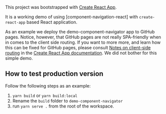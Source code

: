 This project was bootstrapped with [Create React App](https://github.com/facebook/create-react-app). 

It is a working demo of using [component-navigation-react] with `create-react-app` based React application.

As an example we deploy the demo-component-navigator app to GitHub pages. Notice, however, that GitHub pages are not really SPA-friendly when in comes to the client side routing. If you want to more more, and learn how this can be fixed for GitHub pages, please consult [Notes on client-side routing](https://create-react-app.dev/docs/deployment/#notes-on-client-side-routing) in the [Create React App documentation](https://create-react-app.dev). We did not bother for this simple demo.

## How to test production version

Follow the following steps as an example:

1. `yarn build` or `yarn build:local`
2. Rename the `build` folder to `demo-component-navigator`
3. run `yarn serve .` from the root of the workspace.

